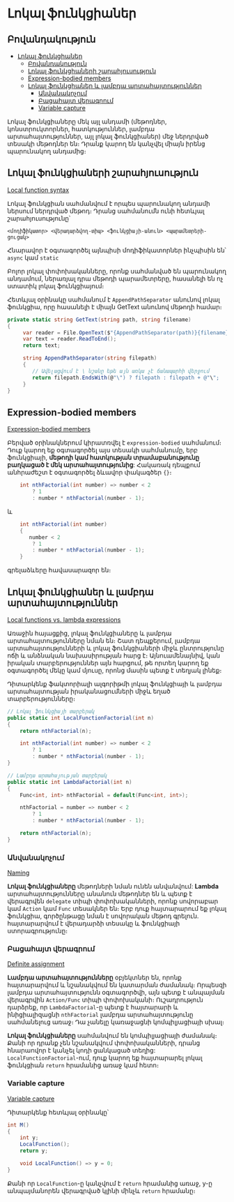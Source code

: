 # Լոկալ ֆունկցիաներ

## Բովանդակություն

- [Լոկալ ֆունկցիաներ](#լոկալ-ֆունկցիաներ)
  - [Բովանդակություն](#բովանդակություն)
  - [Լոկալ ֆունկցիաների շարահյուսություն](#լոկալ-ֆունկցիաների-շարահյուսություն)
  - [Expression-bodied members](#expression-bodied-members)
  - [Լոկալ ֆունկցիաներ և լամբդա արտահայտություններ](#լոկալ-ֆունկցիաներ-և-լամբդա-արտահայտություններ)
    - [Անվանակոչում](#անվանակոչում)
    - [Բացահայտ վերագրում](#բացահայտ-վերագրում)
    - [Variable capture](#variable-capture)

Լոկալ ֆունկցիաները մեկ այլ անդամի (մեթոդներ, կոնստրուկտորներ, հատկություններ, լամբդա արտահայտություններ, այլ լոկալ ֆունկցիաներ) մեջ ներդրված տեսակի մեթոդներ են։ Դրանք կարող են կանչվել միայն իրենց պարունակող անդամից։  

## Լոկալ ֆունկցիաների շարահյուսություն

[Local function syntax](https://learn.microsoft.com/en-us/dotnet/csharp/programming-guide/classes-and-structs/local-functions#local-function-syntax)

Լոկալ ֆունկցիան սահմանվում է որպես պարունակող անդամի ներսում ներդրված մեթոդ։ Դրանց սահմանումն ունի հետևյալ շարահյուսությունը՝

`<մոդիֆիկատոր> <վերադարձվող-տիպ> <ֆունկցիայի-անուն> <պարամետրերի-ցուցակ>`

Հնարավոր է օգտագործել այնպիսի մոդիֆիկատորներ ինչպիսին են՝ `async` կամ `static`

Բոլոր լոկալ փոփոխականները, որոնք սահմանված են պարունակող անդամում, ներառյալ դրա մեթոդի պարամետրերը, հասանելի են ոչ ստատիկ լոկալ ֆունկցիայում։

Հետևյալ օրինակը սահմանում է `AppendPathSeparator` անունով լոկալ ֆունկցիա, որը հասանելի է միայն GetText անունով մեթոդի համար։

```c#
private static string GetText(string path, string filename)
{
     var reader = File.OpenText($"{AppendPathSeparator(path)}{filename}");
     var text = reader.ReadToEnd();
     return text;

     string AppendPathSeparator(string filepath)
     {
        // Ավելացվում է \ նշանը եթե այն առկա չէ ճանապարհի վերջում
        return filepath.EndsWith(@"\") ? filepath : filepath + @"\";
     }
}
```

## Expression-bodied members

[Expression-bodied members](https://learn.microsoft.com/en-us/dotnet/csharp/programming-guide/statements-expressions-operators/expression-bodied-members)

Բերված օրինակներում կիրատռվել է `expression-bodied` սահմանում։ Դուք կարող եք օգտագործել այս տեսակի սահմանումը, երբ  ֆունկցիայի, **մեթոդի կամ հատկության տրամաբանությունը բաղկացած է մեկ արտահայտությունից**: Հակառակ դեպքում անհրաժեշտ է օգտագործել ձևավոր փակագծեր `{}`։

```c#
    int nthFactorial(int number) => number < 2 
        ? 1 
        : number * nthFactorial(number - 1);
```

և

```c#
    int nthFactorial(int number) 
    {
       number < 2 
        ? 1 
        : number * nthFactorial(number - 1);
    }
```

գրելաձևերը հավասարազոր են։

## Լոկալ ֆունկցիաներ և լամբդա արտահայտություններ

[Local functions vs. lambda expressions](https://learn.microsoft.com/en-us/dotnet/csharp/programming-guide/classes-and-structs/local-functions#local-functions-vs-lambda-expressions)

Առաջին հայացքից, լոկալ ֆունկցիաները և լամբդա արտահայտությունները նման են։ Շատ դեպքերում, լամբդա արտահայտությունների և լոկալ ֆունկցիաների միջև ընտրությունը ոճի և անձնական նախասիրության հարց է։ Այնուամենայնիվ, կան իրական տարբերություններ այն հարցում, թե որտեղ կարող եք օգտագործել մեկը կամ մյուսը, որոնց մասին պետք է տեղյակ լինեք։

Դիտարկենք ֆակտորիալի ալգորիթմի լոկալ ֆունկցիայի և լամբդա արտահայտության իրականացումների միջև եղած տարբերությունները։

```c#
// Լոկալ ֆունկցիայի տարբերակ
public static int LocalFunctionFactorial(int n)
{
    return nthFactorial(n);

    int nthFactorial(int number) => number < 2 
        ? 1 
        : number * nthFactorial(number - 1);
}
```

```c#
// Լամբդա արտահայության տարբերակ
public static int LambdaFactorial(int n)
{
    Func<int, int> nthFactorial = default(Func<int, int>);

    nthFactorial = number => number < 2
        ? 1
        : number * nthFactorial(number - 1);

    return nthFactorial(n);
}
```

### Անվանակոչում

[Naming](#https://learn.microsoft.com/en-us/dotnet/csharp/programming-guide/classes-and-structs/local-functions#naming)

**Լոկալ ֆունկցիաները** մեթոդների նման ունեն անվանվում: **Lambda** արտահայտությունները անանուն մեթոդներ են և պետք է վերագրվեն `delegate` տիպի փոփոխականների, որոնք սովորաբար կամ `Action` կամ `Func` տեսակներ են։ Երբ դուք հայտարարում եք լոկալ ֆունկցիա, գործընթացը նման է սովորական մեթոդ գրելուն. հայտարարվում է վերադարձի տեսակը և ֆունկցիայի ստորագրությունը։

### Բացահայտ վերագրում

[Definite assignment](https://learn.microsoft.com/en-us/dotnet/csharp/programming-guide/classes-and-structs/local-functions#definite-assignment)

**Լամբդա արտահայտությունները** օբյեկտներ են, որոնք հայտարարվում և նշանակվում են կատարման ժամանակ։ Որպեսզի լամբդա արտահայտությունն օգտագործվի, այն պետք է անպայման վերագրվին `Action/Func` տիպի փոփոխականի։ Ուշադրություն դարձրեք, որ `LambdaFactorial`-ը պետք է հայտարարի և ինիցիալիզացնի `nthFactorial` լամբդա արտահայտությունը սահմանելուց առաջ։ Դա չանելը կառաջացնի կոմպիլյացիայի սխալ։

**Լոկալ ֆունկցիաները** սահմանվում են կոմպիլյացիայի ժամանակ։ Քանի որ դրանք չեն նշանակվում փոփոխականների, դրանց հնարաովոր է կանչել կոդի ցանկացած տեղից: `LocalFunctionFactorial`-ում, դուք կարող եք հայտարարել լոկալ ֆունկցիան `return` հրամանից առաջ կամ հետո։

### Variable capture

[Variable capture](https://learn.microsoft.com/en-us/dotnet/csharp/programming-guide/classes-and-structs/local-functions#variable-capture)

Դիտարկենք հետևյալ օրինակը՝

```c#
int M()
{
    int y;
    LocalFunction();
    return y;

    void LocalFunction() => y = 0;
}
```

Քանի որ `LocalFunction`-ը կանչվում է `return` հրամանից առաջ, y-ը անպայմանորեն վերագրված կլինի մինչև `return` հրամանը։
